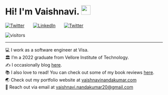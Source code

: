 
# Hi! I'm Vaishnavi.  <img src="https://raw.githubusercontent.com/MartinHeinz/MartinHeinz/master/wave.gif" width="30px">

[![Twitter][1.2]][1] &nbsp; &nbsp; &nbsp; [![LinkedIn][2.2]][2] &nbsp; &nbsp; &nbsp; [![Twitter][3.2]][3] 

![visitors](https://visitor-badge.glitch.me/badge?page_id=${VaishnaviNandakumar}.${VaishnaviNandakumar}&left_color=black&right_color=blue)

----
:computer: I work as a software engineer at Visa. <br>
🏛️ I’m a 2022 graduate from Vellore Institute of Technology. <br>
✍️ I occasionally blog [here](https://vaishnavinandakumar.wordpress.com/).<br>
📚 I also love to read! You can check out some of my book reviews [here](https://www.goodreads.com/user/show/17636508-vaishnavi-nandakumar).  <br>
🌏 Check out my portfolio website at [vaishnavinandakumar.com](https://vaishnavinandakumar.com/) <br>
📧 Reach out via email at vaishnavi.nandakumar20@gmail.com <br>

<!-- Icons -->

[1.2]: https://i.imgur.com/6imiIfl.png
[2.2]: https://i.imgur.com/WbmDXfB.png
[3.2]: https://i.imgur.com/mlybXjv.png

<!-- Links to your social media accounts -->

[1]: https://www.linkedin.com/in/vaishnavinandakumar/
[2]: https://stackoverflow.com/users/15834974/vnk
[3]: https://twitter.com/vaishnavink_

